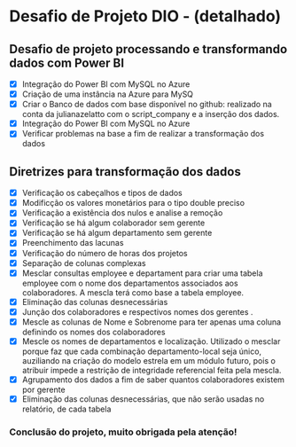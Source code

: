 # Desafio de Projeto DIO - (detalhado)
## Desafio de projeto processando e transformando dados com Power BI
- [x] Integração do Power BI com MySQL no Azure
- [x] Criação de uma instância na Azure para MySQ
- [x] Criar o Banco de dados com base disponível no github: realizado na conta da julianazelatto com o script_company e a inserção dos dados.
- [x] Integração do Power BI com MySQL no Azure
- [x] Verificar problemas na base a fim de realizar a transformação dos dados

## Diretrizes para transformação dos dados

- [x] Verificação os cabeçalhos e tipos de dados
- [x] Modificção os valores monetários para o tipo double preciso
- [x] Verificação a existência dos nulos e analise a remoção
- [x] Verificação se há algum colaborador sem gerente
- [x] Verificação se há algum departamento sem gerente
- [x] Preenchimento das lacunas
- [x] Verificação do número de horas dos projetos
- [x] Separação de colunas complexas
- [x] Mesclar consultas employee e departament para criar uma tabela employee com o nome dos departamentos associados aos colaboradores. A mescla terá como base a tabela employee.
- [x] Eliminação das colunas desnecessárias
- [x] Junção dos colaboradores e respectivos nomes dos gerentes . 
- [x] Mescle as colunas de Nome e Sobrenome para ter apenas uma coluna definindo os nomes dos colaboradores
- [x] Mescle os nomes de departamentos e localização. Utilizado o mesclar porque faz que cada combinação departamento-local seja único, auziliando na criação do modelo estrela em um módulo futuro, pois o  atribuir impede a restrição de integridade referencial feita pela mescla.
- [x] Agrupamento dos dados a fim de saber quantos colaboradores existem por gerente
- [x] Eliminação das colunas desnecessárias, que não serão usadas no relatório, de cada tabela

### Conclusão do projeto, muito obrigada pela atenção!
